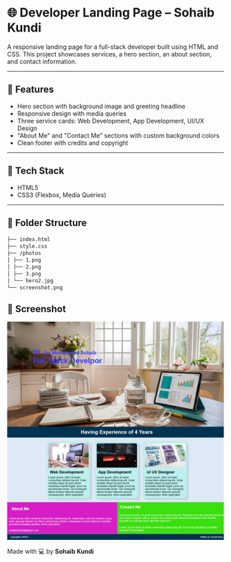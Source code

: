 # 🌐 Developer Landing Page – Sohaib Kundi

A responsive landing page for a full-stack developer built using HTML and CSS. This project showcases services, a hero section, an about section, and contact information.

---

## 📌 Features

- Hero section with background image and greeting headline
- Responsive design with media queries
- Three service cards: Web Development, App Development, UI/UX Design
- "About Me" and "Contact Me" sections with custom background colors
- Clean footer with credits and copyright

---

## 🧱 Tech Stack

- HTML5
- CSS3 (Flexbox, Media Queries)

---

## 📁 Folder Structure

```
├── index.html
├── style.css
├── /photos
│ ├── 1.png
│ ├── 2.png
│ ├── 3.png
│ └── hero2.jpg
└── screenshot.png
```
## 📸 Screenshot

![Landing Page Screenshot](./screenshot.png)

Made with 💻 by **Sohaib Kundi**